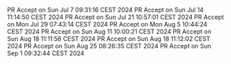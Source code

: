 PR Accept on Sun Jul  7 09:31:16 CEST 2024
PR Accept on Sun Jul 14 11:14:50 CEST 2024
PR Accept on Sun Jul 21 10:57:01 CEST 2024
PR Accept on Mon Jul 29 07:43:14 CEST 2024
PR Accept on Mon Aug  5 10:44:24 CEST 2024
PR Accept on Sun Aug 11 10:00:21 CEST 2024
PR Accept on Sun Aug 18 11:11:56 CEST 2024
PR Accept on Sun Aug 18 11:12:02 CEST 2024
PR Accept on Sun Aug 25 08:26:35 CEST 2024
PR Accept on Sun Sep  1 09:32:44 CEST 2024
